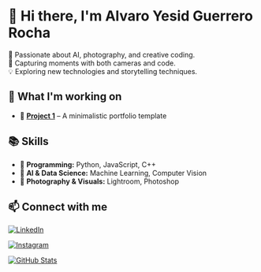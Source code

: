 # 👋 Hi there, I'm Alvaro Yesid Guerrero Rocha 

🎯 Passionate about AI, photography, and creative coding.  
📸 Capturing moments with both cameras and code.  
💡 Exploring new technologies and storytelling techniques.  

## 🚀 What I'm working on    
- 🔹 **[Project 1](#)** – A minimalistic portfolio template  

## 📚 Skills  
- 🔹 **Programming:** Python, JavaScript, C++  
- 🔹 **AI & Data Science:** Machine Learning, Computer Vision  
- 🔹 **Photography & Visuals:** Lightroom, Photoshop  

## 📫 Connect with me  
[![LinkedIn](https://img.shields.io/badge/LinkedIn-Profile-blue?style=flat&logo=linkedin)](https://www.linkedin.com/in/alvaro-yesid-guerrero-rocha-7b0752309/?utm_source=share&utm_campaign=share_via&utm_content=profile&utm_medium=ios_app)  

[![Instagram](https://img.shields.io/badge/Instagram-@alvaritoguerrero_-pink?style=flat&logo=instagram)](https://instagram.com/alvaritoguerrero_)  

[![GitHub Stats](https://github-readme-stats.vercel.app/api?username=alvaroguerrerorocha&show_icons=true&theme=tokyonight)](https://github.com/alvaroguerrerorocha)
